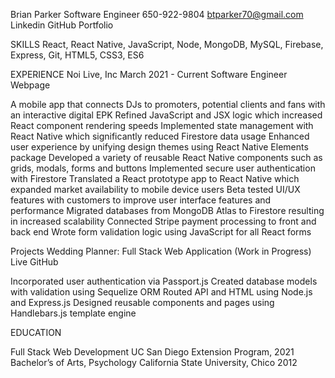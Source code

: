 Brian Parker Software Engineer
650-922-9804    btparker70@gmail.com    Linkedin    GitHub    Portfolio


SKILLS
React, React Native, JavaScript, Node, MongoDB, MySQL, Firebase, Express, Git, HTML5, CSS3, ES6


EXPERIENCE
Noi Live, Inc										            March 2021 - Current
Software Engineer											         Webpage

A mobile app that connects DJs to promoters, potential clients and fans with an interactive digital EPK
Refined JavaScript and JSX logic which increased React component rendering speeds
Implemented state management with React Native which significantly reduced Firestore data usage
Enhanced user experience by unifying design themes using React Native Elements package
Developed a variety of reusable React Native components such as grids, modals, forms and buttons
Implemented secure user authentication with Firestore
Translated a React prototype app to React Native which expanded market availability to mobile device users
Beta tested UI/UX features with customers to improve user interface features and performance
Migrated databases from MongoDB Atlas to Firestore resulting in increased scalability
Connected Stripe payment processing to front and back end
Wrote form validation logic using JavaScript for all React forms



Projects
Wedding Planner: Full Stack Web Application (Work in Progress)					Live  GitHub


Incorporated user authentication via Passport.js
Created database models with validation using Sequelize ORM
Routed API and HTML using Node.js and Express.js
Designed reusable components and pages using Handlebars.js template engine



EDUCATION

Full Stack Web Development						             UC San Diego Extension Program, 2021
Bachelor’s of Arts, Psychology						                California State University, Chico 2012

